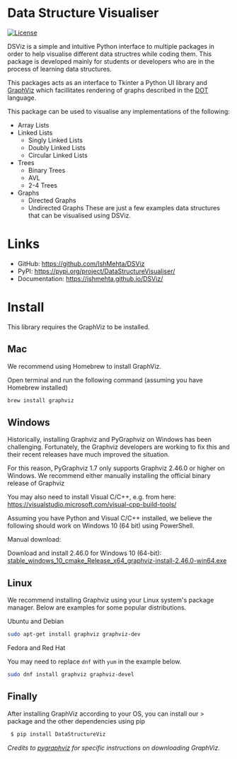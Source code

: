 # Data Structure Visualiser

[![License](https://img.shields.io/badge/license-MIT-brightgreen)][license_link]

[license_link]:https://github.com/IshMehta/DSViz/blob/main/LICENSE


DSViz is a simple and intuitive Python interface to multiple packages in order to help visualise different data structres while coding them. This package is developed mainly for students or developers who are in the process of learning data structures. 

 This packages acts as an interface to Tkinter a Python UI library and [GraphViz](https://www.graphviz.org/) which facillitates rendering of graphs described in the [DOT](https://www.graphviz.org/doc/info/lang.html) language.

This package can be used to visualise any implementations of the following:

* Array Lists
* Linked Lists
    * Singly Linked Lists
    * Doubly Linked Lists
    * Circular Linked Lists
* Trees
    * Binary Trees
    * AVL
    * 2-4 Trees
* Graphs
    * Directed Graphs
    * Undirected Graphs
These are just a few examples data structures that can be visualised using DSViz.

# Links

- GitHub: https://github.com/IshMehta/DSViz
- PyPI: https://pypi.org/project/DataStructureVisualiser/
- Documentation: https://ishmehta.github.io/DSViz/


# Install


This library requires the GraphViz to be installed.




## Mac 



We recommend using Homebrew to install GraphViz.

Open terminal and run the following command (assuming you have Homebrew installed)

```zsh
brew install graphviz
```


## Windows


Historically, installing Graphviz and PyGraphviz on Windows has been challenging.
Fortunately, the Graphviz developers are working to fix this and
their recent releases have much improved the situation.

For this reason, PyGraphviz 1.7 only supports Graphviz 2.46.0 or higher on Windows.
We recommend either manually installing the official binary release of Graphviz

You may also need to install Visual C/C++, e.g. from here:
https://visualstudio.microsoft.com/visual-cpp-build-tools/

Assuming you have Python and Visual C/C++ installed,
we believe the following should work on Windows 10 (64 bit) using PowerShell.

Manual download: 


Download and install 2.46.0 for Windows 10 (64-bit):
   [stable_windows_10_cmake_Release_x64_graphviz-install-2.46.0-win64.exe](https://gitlab.com/graphviz/graphviz/-/package_files/6164164/download)

## Linux


We recommend installing Graphviz using your Linux system's package manager.
Below are examples for some popular distributions.

Ubuntu and Debian

```zsh
sudo apt-get install graphviz graphviz-dev
```

Fedora and Red Hat


You may need to replace ``dnf`` with ``yum`` in the example below.
```zsh
sudo dnf install graphviz graphviz-devel
```
## Finally
After installing GraphViz according to your OS, you can install our > package and the other dependencies using pip

```bash
 $ pip install DataStructureViz
```

*Credits to [pygraphviz](https://github.com/pygraphviz/pygraphviz/blob/main/INSTALL.txt) for specific instructions on downloading GraphViz.*

